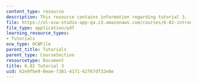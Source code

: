 ```yaml
---
content_type: resource
description: This resource contains information regarding tutorial 3.
file: https://ol-ocw-studio-app-qa.s3.amazonaws.com/courses/6-02-introduction-to-eecs-ii-digital-communication-systems-fall-2012/62e9fbe90eae7381417162f67df32e8e_MIT6_02F12_tutor03.pdf
file_type: application/pdf
learning_resource_types:
- Tutorials
ocw_type: OCWFile
parent_title: Tutorials
parent_type: CourseSection
resourcetype: Document
title: 6.02 Tutorial 3
uid: 62e9fbe9-0eae-7381-4171-62f67df32e8e
---
```

